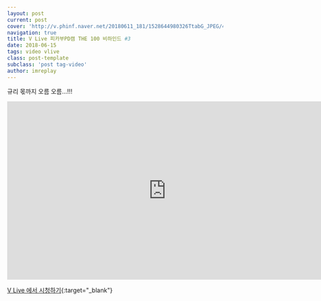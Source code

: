 ```yaml
---
layout: post
current: post
cover: 'http://v.phinf.naver.net/20180611_181/1528644980326TtabG_JPEG/4d3c9aed-6cc3-11e8-a0b5-00000000464c_07.jpg'
navigation: true
title: V Live 피카부PD캠 THE 100 비하인드 #3
date: 2018-06-15
tags: video vlive
class: post-template
subclass: 'post tag-video'
author: imreplay
---
```


규리 몫까지 오름 오름…!!!

<iframe src='http://www.vlive.tv/embed/75104?autoPlay=false' frameborder='no' scrolling='no' marginwidth='0' marginheight='0' WIDTH='740' HEIGHT='416' allowfullscreen></iframe>

[V Live 에서 시청하기](http://www.vlive.tv/video/75104){:target="_blank"}
